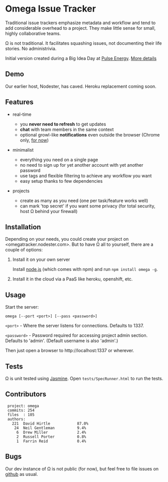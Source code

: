 Omega Issue Tracker
===

Traditional issue trackers emphasize metadata and workflow and tend to add considerable overhead to a project. They make little sense for small, highly collaborative teams.

Ω is not traditional. It facilitates squashing issues, not documenting their life stories. No administrivia.

Initial version created during a Big Idea Day at [Pulse Energy](http://www.pulseenergy.com). [More details](http://hirtopolis.wordpress.com/2012/08/16/instant-issue-tracking/)

Demo
---

Our earlier host, Nodester, has caved. Heroku replacement coming soon.

Features
---

* real-time
    * you **never need to refresh** to get updates 
    * **chat** with team members in the same context
    * optional growl-like **notifications** even outside the browser (Chrome only, [for now](http://caniuse.com/#feat=notifications))

* minimalist
    * everything you need on a single page
    * no need to sign up for yet another account with yet another password
    * use tags and flexible filtering to achieve any workflow you want
    * easy setup thanks to few dependencies

* projects
    * create as many as you need (one per task/feature works well)
    * can mark 'top secret' if you want some privacy (for total security, host Ω behind your firewall)

Installation
---

Depending on your needs, you could create your project on <omegatracker.nodester.com>. But to have Ω all to yourself, there are a couple of options:

1. Install it on your own server

    Install [node.js](http://nodejs.org) (which comes with npm) and run `npm install omega -g`.

2. Install it in the cloud via a PaaS like heroku, openshift, etc.


Usage
---

Start the server:

    omega [--port <port>] [--pass <password>]

`<port>` - Where the server listens for connections. Defaults to 1337.

`<password>` - Password required for accessing project admin section. Defaults to 'admin'. (Default username is also 'admin'.)

Then just open a browser to http://localhost:1337 or wherever.

Tests
---

Ω is unit tested using [Jasmine](https://github.com/pivotal/jasmine). Open `tests/SpecRunner.html` to run the tests.

Contributors
---

```
 project: omega
 commits: 254
 files  : 105
 authors: 
   221  David Hirtle            87.0%
    24  Neil Gentleman          9.4%
     6  Drew Miller             2.4%
     2  Russell Porter          0.8%
     1  Farrin Reid             0.4%
```

Bugs
---

Our dev instance of Ω is not public (for now), but feel free to file issues on [github](https://github.com/wachunga/omega/issues) as usual.
